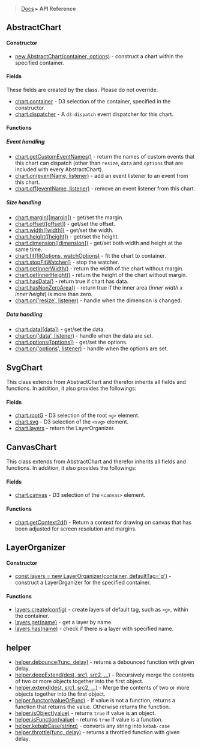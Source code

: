 > [Docs](../../README.md) ▸ **API Reference**

## AbstractChart

#### Constructor

* [new AbstractChart(container, options)](AbstractChart.md#constructor) - construct a chart within the specified container.

#### Fields

These fields are created by the class. Please do not override.

* [chart.container](AbstractChart.md#container) - D3 selection of the container, specified in the constructor.
* [chart.dispatcher](AbstractChart.md#dispatch) - A `d3-dispatch` event dispatcher for this chart.

#### Functions

##### Event handling

* [chart.getCustomEventNames()](AbstractChart.md#getCustomEventNames) - return the names of custom events that this chart can dispatch (other than `resize`, `data` and `options` that are included with every AbstractChart).
* [chart.on(eventName, listener)](AbstractChart.md#on) - add an event listener to an event from this chart.
* [chart.off(eventName, listener)](AbstractChart.md#off) - remove an event listener from this chart.

##### Size handling

* [chart.margin([margin])](AbstractChart.md#margin) - get/set the margin.
* [chart.offset([offset])](AbstractChart.md#offset) - get/set the offset.
* [chart.width([width])](AbstractChart.md#width) - get/set the width.
* [chart.height([height])](AbstractChart.md#height) - get/set the height.
* [chart.dimension([dimension])](AbstractChart.md#dimension) - get/set both width and height at the same time.
* [chart.fit(fitOptions, watchOptions)](AbstractChart.md#fit) - fit the chart to container.
* [chart.stopFitWatcher()](AbstractChart.md#stopFitWatcher) - stop the watcher.
* [chart.getInnerWidth()](AbstractChart.md#getInnerWidth) - return the width of the chart without margin.
* [chart.getInnerHeight()](AbstractChart.md#getInnerHeight) - return the height of the chart without margin.
* [chart.hasData()](AbstractChart.md#hasData) - return true if chart has data.
* [chart.hasNonZeroArea()](AbstractChart.md#hasNonZeroArea) - return true if the inner area (*inner width x inner height*) is more than zero.
* [chart.on('resize', listener)](AbstractChart.md#event_resize) - handle when the dimension is changed.

##### Data handling

* [chart.data([data])](AbstractChart.md#data) - get/set the data.
* [chart.on('data', listener)](AbstractChart.md#event_data) - handle when the data are set.
* [chart.options([options])](AbstractChart.md#options) - get/set the options.
* [chart.on('options', listener)](AbstractChart.md#event_options) - handle when the options are set.

## SvgChart

This class extends from AbstractChart and therefor inherits all fields and functions. In addition, it also provides the followings:

#### Fields

* [chart.rootG](SvgChart.md#rootG) - D3 selection of the root `<g>` element.
* [chart.svg](SvgChart.md#svg) - D3 selection of the `<svg>` element.
* [chart.layers](SvgChart.md#layers) - return the LayerOrganizer.

## CanvasChart

This class extends from AbstractChart and therefor inherits all fields and functions. In addition, it also provides the followings:

#### Fields

* [chart.canvas](CanvasChart.md#canvas) - D3 selection of the `<canvas>` element.

#### Functions

* [chart.getContext2d()](CanvasChart.md#getContext2d) - Return a context for drawing on canvas that has been adjusted for screen resolution and margins.

<!--
## d3Kit.Chartlet

* [new d3Kit.Chartlet](Chartlet.md#constructor) - construct a chartlet.

##### Getter Functions

* [chartlet.getDispatcher](Chartlet.md#getDispatcher) - return chartlet's dispatcher.
* [chartlet.getCustomEvents](Chartlet.md#getCustomEvents) - return chartlet's custom events.
* [chartlet.getPropertyValue](Chartlet.md#getPropertyValue) - return a naked value for a charlet named property.

##### Getter/Setter Function

* [chartlet.property](Chartlet.md#property) - return function which will return a charlet named property value.

##### Enter/Update/Exit Functions

* [chartlet.enter](Chartlet.md#enter) - will cause the chartlet to add new elements to a chart.
* [chartlet.update](Chartlet.md#update) - will cause the chartlet to update existing chart elements.
* [chartlet.exit](Chartlet.md#exit) - will cause the chartlet to remove elements from the chart.

##### Inheritance Functions

* [chartlet.inheritPropertyFrom](Chartlet.md#inheritPropertyFrom) - map a named property for parent to child chartlet.
* [chartlet.inheritPropertiesFrom](Chartlet.md#inheritPropertiesFrom) - map many named properties for parent to child chartet.
* [chartlet.publishEventsTo](Chartlet.md#publishEventsTo) - dispatch child charlet events to parent chartlet.

##### Events

* [chartlet.on](Chartlet.md#on) - bind charlet event to event handler.
* [enterDone](Chartlet.md#enterDone) - fired when asynchronous activity in [Chartlet.enter](Chartlet.md#enter) has completed.
* [updateDone](Chartlet.md#updateDone) - fired when asynchronous activity in [Chartlet.update](Chartlet.md#update) has completed.
* [exitDone](Chartlet.md#exitDone) - fired when asynchronous activity in [Chartlet.exit](Chartlet.md#exit) has completed.
-->

## LayerOrganizer

#### Constructor

* [const layers = new LayerOrganizer(container, defaultTag='g')](LayerOrganizer.md#constructor) - construct a LayerOrganizer for the specified container.

#### Functions

* [layers.create(config)](LayerOrganizer.md#create) - create layers of default tag, such as ```<g>```, within the container.
* [layers.get(name)](LayerOrganizer.md#get) - get a layer by name.
* [layers.has(name)](LayerOrganizer.md#has) - check if there is a layer with specified name.

## helper

* [helper.debounce(func, delay)](https://lodash.com/docs/4.16.4#debounce) - returns a debounced function with given delay.
* [helper.deepExtend(dest, src1, src2, ...)](Helper.md#deepExtend) - Recursively merge the contents of two or more objects together into the first object.
* [helper.extend(dest, src1, src2, ...)](Helper.md#extend) - Merge the contents of two or more objects together into the first object.
* [helper.functor(valueOrFunc)](https://github.com/d3/d3-3.x-api-reference/blob/master/Internals#functor) - If value is not a function, returns a function that returns the value. Otherwise returns the function.
* [helper.isObject(value)](https://lodash.com/docs/4.16.4#isObject) - returns `true` if value is an object.
* [helper.isFunction(value)](https://lodash.com/docs/4.16.4#isFunction) - returns `true` if value is a function.
* [helper.kebabCase(string)](https://lodash.com/docs/4.16.4#kebabCase) - converts any string into `kebab-case`
* [helper.throttle(func, delay)](https://lodash.com/docs/4.16.4#throttle) - returns a throttled function with given delay.

